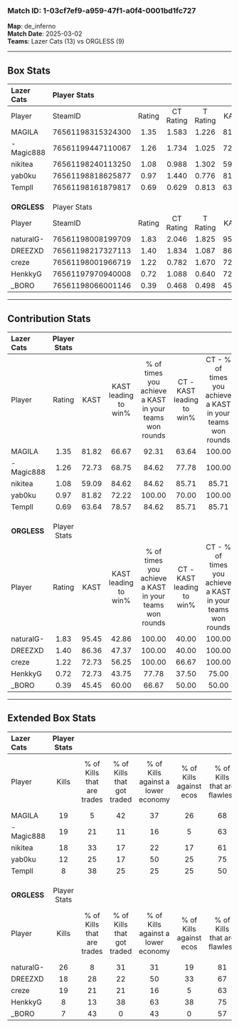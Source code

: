 ### Match ID: 1-03cf7ef9-a959-47f1-a0f4-0001bd1fc727  
**Map**: de_inferno  
**Match Date**: 2025-03-02  
**Teams**: Lazer Cats (13) vs ORGLESS (9)  

---  

## Box Stats  

| **Lazer Cats** | Player Stats      |        |           |          |       |       |       |         |        |      |     |
| :- | :- | :-: | :-: | :-: | :-: | :-: | :-: | :-: | :-: | :-: | :-: |
| Player         | SteamID           | Rating | CT Rating | T Rating | KAST  |  ADR  | Kills | Assists | Deaths | K/D  | HS% |
| MAGILA         | 76561198315324300 |  1.35  |   1.583   |  1.226   | 81.82 | 96.2  |  19   |    5    |   16   | 1.19 | 57  |
| -Magic888      | 76561199447110067 |  1.26  |   1.734   |  1.025   | 72.73 | 95.3  |  19   |    7    |   17   | 1.12 | 42  |
| nikitea        | 76561198240113250 |  1.08  |   0.988   |  1.302   | 59.09 | 78.9  |  18   |    3    |   16   | 1.13 | 27  |
| yab0ku         | 76561198818625877 |  0.97  |   1.440   |  0.776   | 81.82 | 66.1  |  12   |    3    |   16   | 0.75 | 66  |
| Templl         | 76561198161879817 |  0.69  |   0.629   |  0.813   | 63.64 | 42.5  |   8   |    6    |   13   | 0.62 | 25  |
|                |                   |        |           |          |       |       |       |         |        |      |     |
|                |                   |        |           |          |       |       |       |         |        |      |     |
|                |                   |        |           |          |       |       |       |         |        |      |     |
| **ORGLESS**    | Player Stats      |        |           |          |       |       |       |         |        |      |     |
| Player         | SteamID           | Rating | CT Rating | T Rating | KAST  |  ADR  | Kills | Assists | Deaths | K/D  | HS% |
| naturalG-      | 76561198008199709 |  1.83  |   2.046   |  1.825   | 95.45 | 132.7 |  26   |    8    |   17   | 1.53 | 42  |
| DREEZXD        | 76561198217327113 |  1.40  |   1.834   |  1.087   | 86.36 | 84.6  |  18   |    5    |   12   | 1.50 | 44  |
| creze          | 76561198001966719 |  1.22  |   0.782   |  1.670   | 72.73 | 68.1  |  19   |    0    |   14   | 1.36 | 68  |
| HenkkyG        | 76561197970940008 |  0.72  |   1.088   |  0.640   | 72.73 | 48.8  |   8   |    5    |   15   | 0.53 | 75  |
| _BORO          | 76561198066001146 |  0.39  |   0.468   |  0.498   | 45.45 | 44.2  |   7   |    3    |   18   | 0.39 | 42  |
---  

## Contribution Stats  

| **Lazer Cats** | Player Stats |       |                      |                                                        |                           |                                                             |                          |                                                            |
| :- | :-: | :-: | :-: | :-: | :-: | :-: | :-: | :-: |
| Player         |    Rating    | KAST  | KAST leading to win% | % of times you achieve a KAST in your teams won rounds | CT - KAST leading to win% | CT - % of times you achieve a KAST in your teams won rounds | T - KAST leading to win% | T - % of times you achieve a KAST in your teams won rounds |
| MAGILA         |     1.35     | 81.82 |        66.67         |                         92.31                          |           63.64           |                           100.00                            |          71.43           |                           83.33                            |
| -Magic888      |     1.26     | 72.73 |        68.75         |                         84.62                          |           77.78           |                           100.00                            |          57.14           |                           66.67                            |
| nikitea        |     1.08     | 59.09 |        84.62         |                         84.62                          |           85.71           |                            85.71                            |          83.33           |                           83.33                            |
| yab0ku         |     0.97     | 81.82 |        72.22         |                         100.00                         |           70.00           |                           100.00                            |          75.00           |                           100.00                           |
| Templl         |     0.69     | 63.64 |        78.57         |                         84.62                          |           85.71           |                            85.71                            |          71.43           |                           83.33                            |
|                |              |       |                      |                                                        |                           |                                                             |                          |                                                            |
|                |              |       |                      |                                                        |                           |                                                             |                          |                                                            |
|                |              |       |                      |                                                        |                           |                                                             |                          |                                                            |
| **ORGLESS**    | Player Stats |       |                      |                                                        |                           |                                                             |                          |                                                            |
| Player         |    Rating    | KAST  | KAST leading to win% | % of times you achieve a KAST in your teams won rounds | CT - KAST leading to win% | CT - % of times you achieve a KAST in your teams won rounds | T - KAST leading to win% | T - % of times you achieve a KAST in your teams won rounds |
| naturalG-      |     1.83     | 95.45 |        42.86         |                         100.00                         |           40.00           |                           100.00                            |          45.45           |                           100.00                           |
| DREEZXD        |     1.40     | 86.36 |        47.37         |                         100.00                         |           40.00           |                           100.00                            |          55.56           |                           100.00                           |
| creze          |     1.22     | 72.73 |        56.25         |                         100.00                         |           66.67           |                           100.00                            |          50.00           |                           100.00                           |
| HenkkyG        |     0.72     | 72.73 |        43.75         |                         77.78                          |           37.50           |                            75.00                            |          50.00           |                           80.00                            |
| _BORO          |     0.39     | 45.45 |        60.00         |                         66.67                          |           50.00           |                            50.00                            |          66.67           |                           80.00                            |
---  

## Extended Box Stats  

| **Lazer Cats** | Player Stats |                            |                            |                                    |                         |                              |                                 |        |                             |                                     |                          |                               |                            |
| :- | :-: | :-: | :-: | :-: | :-: | :-: | :-: | :-: | :-: | :-: | :-: | :-: | :-: |
| Player         |    Kills     | % of Kills that are trades | % of Kills that got traded | % of Kills against a lower economy | % of Kills against ecos | % of Kills that are flawless | % of Kills that are close duels | Deaths | % of Deaths that get traded | % of Deaths against a lower economy | % of Deaths against ecos | % of Deaths that are flawless | % of Deaths that are close |
| MAGILA         |      19      |             5              |             42             |                 37                 |           26            |              68              |               11                |   16   |             19              |                 13                  |            13            |              88               |             0              |
| -Magic888      |      19      |             21             |             11             |                 16                 |            5            |              63              |                0                |   17   |             35              |                 24                  |            12            |              59               |             0              |
| nikitea        |      18      |             33             |             17             |                 22                 |           17            |              61              |               11                |   16   |             13              |                 19                  |            6             |              69               |             6              |
| yab0ku         |      12      |             25             |             17             |                 50                 |           25            |              75              |                0                |   16   |             44              |                  6                  |            6             |              63               |             6              |
| Templl         |      8       |             38             |             25             |                 25                 |           25            |              50              |                0                |   13   |              8              |                  8                  |            8             |              77               |             8              |
|                |              |                            |                            |                                    |                         |                              |                                 |        |                             |                                     |                          |                               |                            |
|                |              |                            |                            |                                    |                         |                              |                                 |        |                             |                                     |                          |                               |                            |
|                |              |                            |                            |                                    |                         |                              |                                 |        |                             |                                     |                          |                               |                            |
| **ORGLESS**    | Player Stats |                            |                            |                                    |                         |                              |                                 |        |                             |                                     |                          |                               |                            |
| Player         |    Kills     | % of Kills that are trades | % of Kills that got traded | % of Kills against a lower economy | % of Kills against ecos | % of Kills that are flawless | % of Kills that are close duels | Deaths | % of Deaths that get traded | % of Deaths against a lower economy | % of Deaths against ecos | % of Deaths that are flawless | % of Deaths that are close |
| naturalG-      |      26      |             8              |             31             |                 31                 |           19            |              81              |                4                |   17   |             24              |                 24                  |            12            |              47               |             6              |
| DREEZXD        |      18      |             28             |             22             |                 50                 |           33            |              67              |                0                |   12   |              8              |                 25                  |            0             |              67               |             0              |
| creze          |      19      |             21             |             21             |                 16                 |            5            |              63              |               11                |   14   |             21              |                 21                  |            7             |              86               |             0              |
| HenkkyG        |      8       |             13             |             38             |                 63                 |           38            |              75              |                0                |   15   |             33              |                 27                  |            7             |              67               |             13             |
| _BORO          |      7       |             43             |             0              |                 43                 |            0            |              57              |                0                |   18   |             22              |                 22                  |            11            |              67               |             6              |
